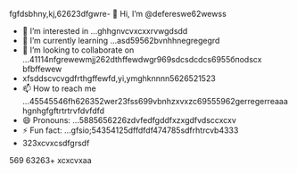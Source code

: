 fgfdsbhny,kj,62623dfgwre- 👋 Hi, I’m @defereswe62wewss
- 👀 I’m interested in ...ghhgnvcvxcxxrvwgdsdd
- 🌱 I’m currently learning ...asd59562bvnhhnegregegrd
- 💞️ I’m looking to collaborate on ...41114nfgrewewmjj262dthffewdwgr969sdcsdcdcs6955бпоdscx bfbffewew
- xfsddscvcvgdfrthgffewfd,yi,ymghknnnn5626521523
- 📫 How to reach me ...45545546fh626352wer23fss699vbnhzxvxzc69555962gerregerreaaahgnhgfgftrtrtrvfdvfdfd
- 😄 Pronouns: ...5885656226zdvfedfgddfxzxgdfvdsccxcxv
- ⚡ Fun fact: ...gfsio;54354125dffdfdf474785sdfrhtrcvb4333
- 323xcvxcsdfgrsdf
<!---fds45nghn
defereswe/defereswe is a ✨ special ✨ repository because its `README.md` (this6656 file) apfdpears on your GitHub profile.zx512
You can click the Preview link to take a look at your changes.58589566jmjsdds
--->
569
63263+
xcxcvxaa
